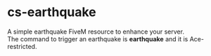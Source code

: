 # cs-earthquake
A simple earthquake FiveM resource to enhance your server.\
The command to trigger an earthquake is **earthquake** and it is Ace-restricted.